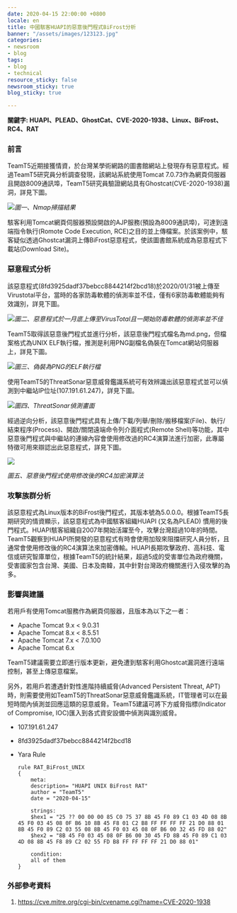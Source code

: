 ```yaml
---
date: 2020-04-15 22:00:00 +0800
locale: en
title: 中國駭客HUAPI的惡意後門程式BiFrost分析
banner: "/assets/images/123123.jpg"
categories:
- newsroom
- blog
tags:
- blog
- technical
resource_sticky: false
newsroom_sticky: true
blog_sticky: true

---
```

**關鍵字: HUAPI、PLEAD、GhostCat、CVE-2020-1938、Linux、BiFrost、RC4、RAT**

### 前言

TeamT5近期接獲情資，於台灣某學術網路的圖書館網站上發現存有惡意程式。經過TeamT5研究員分析調查發現，該網站系統使用Tomcat 7.0.73作為網頁伺服器且開啟8009通訊埠，TeamT5研究員驗證網站具有Ghostcat(CVE-2020-1938)漏洞，詳見下圖。

_![](https://bin.tip.teamt5.net/hackmd-images/uploads/upload_138de179b305a67f8ac53a04e7a7b76f.png)圖一、Nmap掃描結果_

駭客利用Tomcat網頁伺服器預設開啟的AJP服務(預設為8009通訊埠)，可達到遠端指令執行(Romote Code Execution, RCE)之目的並上傳檔案。於該案例中，駭客疑似透過Ghostcat漏洞上傳BiFrost惡意程式，使該圖書館系統成為惡意程式下載站(Download Site)。

### 惡意程式分析

該惡意程式(8fd3925dadf37bebcc8844214f2bcd18)於2020/01/31被上傳至Virustotal平台，當時的各家防毒軟體的偵測率並不佳，僅有6家防毒軟體能夠有效識別，詳見下圖。

![](https://bin.tip.teamt5.net/hackmd-images/uploads/upload_182fbfe213a00905cb7703968c5b4303.png)_圖二、惡意程式於一月底上傳至VirusTotal且一開始防毒軟體的偵測率並不佳_

TeamT5取得該惡意後門程式並進行分析，該惡意後門程式檔名為md.png，但檔案格式為UNIX ELF執行檔，推測是利用PNG副檔名偽裝在Tomcat網站伺服器上，詳見下圖。

![](https://bin.tip.teamt5.net/hackmd-images/uploads/upload_252083b0a86403a0de983e7c0c23f7ea.png)_圖三、偽裝為PNG的ELF執行檔_

使用TeamT5的ThreatSonar惡意威脅鑑識系統可有效辨識出該惡意程式並可以偵測到中繼站IP位址(107.191.61.247)，詳見下圖。

![](https://bin.tip.teamt5.net/hackmd-images/uploads/upload_319bf4e404f1d40461cc42acb5b7cf67.png)_圖四、ThreatSonar偵測畫面_

經過逆向分析，該惡意後門程式具有上傳/下載/列舉/刪除/搬移檔案(File)、執行/結束程序(Process)、開啟/關閉遠端命令列介面程式(Remote Shell)等功能，其中惡意後門程式與中繼站的連線內容會使用修改過的RC4演算法進行加密，此專屬特徵可用來辯認出此惡意程式，詳見下圖。

![](https://bin.tip.teamt5.net/hackmd-images/uploads/upload_510cf4aa9e8eb340173d57162e662d1a.png)

_圖五、惡意後門程式使用修改後的RC4加密演算法_

### 攻擊族群分析

該惡意程式為Linux版本的BiFrost後門程式，其版本號為5.0.0.0。根據TeamT5長期研究的情資顯示，該惡意程式為中國駭客組織HUAPI (又名為PLEAD) 慣用的後門程式。HUAPI駭客組織自2007年開始活躍至今，攻擊台灣超過10年的時間。TeamT5觀察到HUAPI所開發的惡意程式有時會使用加殼來阻擋研究人員分析，且通常會使用修改後的RC4演算法來加密傳輸。HUAPI長期攻擊政府、高科技、電信或研究智庫單位，根據TeamT5的統計結果，超過5成的受害單位為政府機關，受害國家包含台灣、美國、日本及南韓，其中針對台灣政府機關進行入侵攻擊的為多。

### 影響與建議

若用戶有使用Tomcat服務作為網頁伺服器，且版本為以下之一者：

* Apache Tomcat 9.x < 9.0.31
* Apache Tomcat 8.x < 8.5.51
* Apache Tomcat 7.x < 7.0.100
* Apache Tomcat 6.x

TeamT5建議需要立即進行版本更新，避免遭到駭客利用Ghostcat漏洞進行遠端控制，甚至上傳惡意檔案。

另外，若用戶若遭遇針對性進階持續威脅(Advanced Persistent Threat, APT)時，則需要使用如TeamT5的ThreatSonar惡意威脅鑑識系統，IT管理者可以在最短時間內偵測並回應這類的惡意威脅。TeamT5建議可將下方威脅指標(Indicator of Compromise, IOC)匯入到各式資安設備中偵測與識別威脅。

* 107.191.61.247
* 8fd3925dadf37bebcc8844214f2bcd18
* Yara Rule

      rule RAT_BiFrost_UNIX
      {
          meta:
          description= "HUAPI UNIX BiFrost RAT"
          author = "TeamT5"
          date = "2020-04-15"
          
          strings:
          $hex1 = "25 ?? 00 00 00 85 C0 75 37 8B 45 F0 89 C1 03 4D 08 8B 45 F0 03 45 08 0F B6 10 8B 45 F8 01 C2 B8 FF FF FF FF 21 D0 88 01 8B 45 F0 89 C2 03 55 08 8B 45 F0 03 45 08 0F B6 00 32 45 FD 88 02"
          $hex2 = "8B 45 F0 03 45 08 0F B6 00 30 45 FD 8B 45 F0 89 C1 03 4D 08 8B 45 F8 89 C2 02 55 FD B8 FF FF FF FF 21 D0 88 01"
           
          condition:
          all of them
      }

### 外部參考資料

1. https://cve.mitre.org/cgi-bin/cvename.cgi?name=CVE-2020-1938
